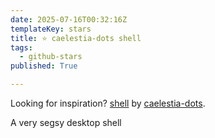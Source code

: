 ```yaml
---
date: 2025-07-16T00:32:16Z
templateKey: stars
title: ⭐ caelestia-dots shell
tags:
  - github-stars
published: True

---
```


Looking for inspiration? [shell](https://github.com/caelestia-dots/shell) by [caelestia-dots](https://github.com/caelestia-dots).

A very segsy desktop shell

